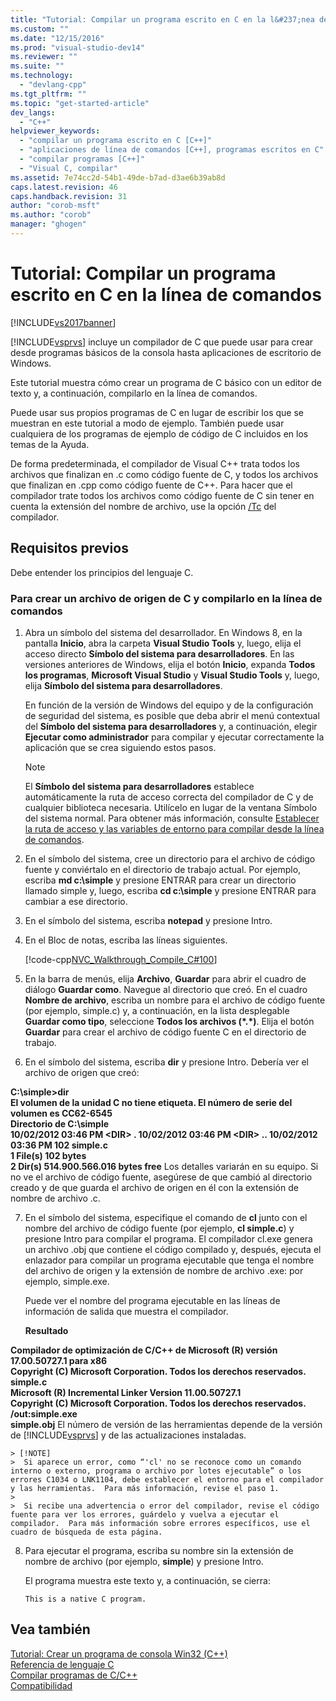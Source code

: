 ```yaml
---
title: "Tutorial: Compilar un programa escrito en C en la l&#237;nea de comandos | Microsoft Docs"
ms.custom: ""
ms.date: "12/15/2016"
ms.prod: "visual-studio-dev14"
ms.reviewer: ""
ms.suite: ""
ms.technology: 
  - "devlang-cpp"
ms.tgt_pltfrm: ""
ms.topic: "get-started-article"
dev_langs: 
  - "C++"
helpviewer_keywords: 
  - "compilar un programa escrito en C [C++]"
  - "aplicaciones de línea de comandos [C++], programas escritos en C"
  - "compilar programas [C++]"
  - "Visual C, compilar"
ms.assetid: 7e74cc2d-54b1-49de-b7ad-d3ae6b39ab8d
caps.latest.revision: 46
caps.handback.revision: 31
author: "corob-msft"
ms.author: "corob"
manager: "ghogen"
---
```

# Tutorial: Compilar un programa escrito en C en la l&#237;nea de comandos
[!INCLUDE[vs2017banner](../assembler/inline/includes/vs2017banner.md)]

[!INCLUDE[vsprvs](../assembler/masm/includes/vsprvs_md.md)] incluye un compilador de C que puede usar para crear desde programas básicos de la consola hasta aplicaciones de escritorio de Windows.  
  
 Este tutorial muestra cómo crear un programa de C básico con un editor de texto y, a continuación, compilarlo en la línea de comandos.  
  
 Puede usar sus propios programas de C en lugar de escribir los que se muestran en este tutorial a modo de ejemplo.  También puede usar cualquiera de los programas de ejemplo de código de C incluidos en los temas de la Ayuda.  
  
 De forma predeterminada, el compilador de Visual C\+\+ trata todos los archivos que finalizan en .c como código fuente de C, y todos los archivos que finalizan en .cpp como código fuente de C\+\+.  Para hacer que el compilador trate todos los archivos como código fuente de C sin tener en cuenta la extensión del nombre de archivo, use la opción [\/Tc](../build/reference/tc-tp-tc-tp-specify-source-file-type.md) del compilador.  
  
## Requisitos previos  
 Debe entender los principios del lenguaje C.  
  
### Para crear un archivo de origen de C y compilarlo en la línea de comandos  
  
1.  Abra un símbolo del sistema del desarrollador.  En Windows 8, en la pantalla **Inicio**, abra la carpeta **Visual Studio Tools** y, luego, elija el acceso directo **Símbolo del sistema para desarrolladores**.  En las versiones anteriores de Windows, elija el botón **Inicio**, expanda **Todos los programas**, **Microsoft Visual Studio** y **Visual Studio Tools** y, luego, elija **Símbolo del sistema para desarrolladores**.  
  
     En función de la versión de Windows del equipo y de la configuración de seguridad del sistema, es posible que deba abrir el menú contextual del **Símbolo del sistema para desarrolladores** y, a continuación, elegir **Ejecutar como administrador** para compilar y ejecutar correctamente la aplicación que se crea siguiendo estos pasos.  
  
    > [!NOTE]
    >  El **Símbolo del sistema para desarrolladores** establece automáticamente la ruta de acceso correcta del compilador de C y de cualquier biblioteca necesaria.  Utilícelo en lugar de la ventana Símbolo del sistema normal.  Para obtener más información, consulte [Establecer la ruta de acceso y las variables de entorno para compilar desde la línea de comandos](../build/setting-the-path-and-environment-variables-for-command-line-builds.md).  
  
2.  En el símbolo del sistema, cree un directorio para el archivo de código fuente y conviértalo en el directorio de trabajo actual.  Por ejemplo, escriba **md c:\\simple** y presione ENTRAR para crear un directorio llamado simple y, luego, escriba **cd c:\\simple** y presione ENTRAR para cambiar a ese directorio.  
  
3.  En el símbolo del sistema, escriba **notepad** y presione Intro.  
  
4.  En el Bloc de notas, escriba las líneas siguientes.  
  
     [!code-cpp[NVC_Walkthrough_Compile_C#100](../build/codesnippet/CPP/walkthrough-compile-a-c-program-on-the-command-line_1.c)]  
  
5.  En la barra de menús, elija **Archivo**, **Guardar** para abrir el cuadro de diálogo **Guardar como**.  Navegue al directorio que creó.  En el cuadro **Nombre de archivo**, escriba un nombre para el archivo de código fuente \(por ejemplo, simple.c\) y, a continuación, en la lista desplegable **Guardar como tipo**, seleccione **Todos los archivos \(\*.\*\)**.  Elija el botón **Guardar** para crear el archivo de código fuente C en el directorio de trabajo.  
  
6.  En el símbolo del sistema, escriba **dir** y presione Intro.  Debería ver el archivo de origen que creó:  
  
  **C:\\simple\>dir**  
 **El volumen de la unidad C no tiene etiqueta.  El número de serie del volumen es CC62\-6545**  
 **Directorio de C:\\simple**  
**10\/02\/2012  03:46 PM    \<DIR\>          .  10\/02\/2012  03:46 PM    \<DIR\>          ..  10\/02\/2012  03:36 PM               102 simple.c**  
 **1 File\(s\)      102 bytes**  
 **2 Dir\(s\)  514.900.566.016 bytes free**      Los detalles variarán en su equipo.  Si no ve el archivo de código fuente, asegúrese de que cambió al directorio creado y de que guarda el archivo de origen en él con la extensión de nombre de archivo .c.  
  
7.  En el símbolo del sistema, especifique el comando de **cl** junto con el nombre del archivo de código fuente \(por ejemplo, **cl simple.c**\) y presione Intro para compilar el programa.  El compilador cl.exe genera un archivo .obj que contiene el código compilado y, después, ejecuta el enlazador para compilar un programa ejecutable que tenga el nombre del archivo de origen y la extensión de nombre de archivo .exe: por ejemplo, simple.exe.  
  
     Puede ver el nombre del programa ejecutable en las líneas de información de salida que muestra el compilador.  
  
     **Resultado**  
  
  **Compilador de optimización de C\/C\+\+ de Microsoft \(R\) versión 17.00.50727.1 para x86**  
**Copyright \(C\) Microsoft Corporation.  Todos los derechos reservados.  simple.c**  
**Microsoft \(R\) Incremental Linker Version 11.00.50727.1**  
**Copyright \(C\) Microsoft Corporation.  Todos los derechos reservados.  \/out:simple.exe**  
**simple.obj**      El número de versión de las herramientas depende de la versión de [!INCLUDE[vsprvs](../assembler/masm/includes/vsprvs_md.md)] y de las actualizaciones instaladas.  
  
    > [!NOTE]
    >  Si aparece un error, como “'cl' no se reconoce como un comando interno o externo, programa o archivo por lotes ejecutable” o los errores C1034 o LNK1104, debe establecer el entorno para el compilador y las herramientas.  Para más información, revise el paso 1.  
    >   
    >  Si recibe una advertencia o error del compilador, revise el código fuente para ver los errores, guárdelo y vuelva a ejecutar el compilador.  Para más información sobre errores específicos, use el cuadro de búsqueda de esta página.  
  
8.  Para ejecutar el programa, escriba su nombre sin la extensión de nombre de archivo \(por ejemplo, **simple**\) y presione Intro.  
  
     El programa muestra este texto y, a continuación, se cierra:  
  
     `This is a native C program.`  
  
## Vea también  
 [Tutorial: Crear un programa de consola Win32 \(C\+\+\)](../windows/walkthrough-creating-a-standard-cpp-program-cpp.md)   
 [Referencia de lenguaje C](../c-language/c-language-reference.md)   
 [Compilar programas de C\/C\+\+](../build/building-c-cpp-programs.md)   
 [Compatibilidad](../c-runtime-library/compatibility.md)
